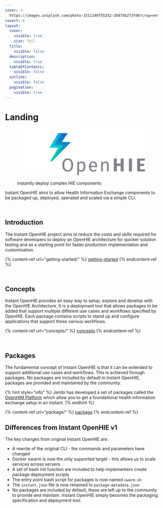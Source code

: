 ```yaml
---
cover: >-
  https://images.unsplash.com/photo-1511149755252-35875b273fd6?crop=entropy&cs=srgb&fm=jpg&ixid=M3wxOTcwMjR8MHwxfHNlYXJjaHw5fHxsaWdodG5pbmd8ZW58MHx8fHwxNzE5OTk1MTkxfDA&ixlib=rb-4.0.3&q=85
coverY: 0
layout:
  cover:
    visible: true
    size: full
  title:
    visible: false
  description:
    visible: true
  tableOfContents:
    visible: false
  outline:
    visible: false
  pagination:
    visible: true
---
```


# Landing

<div data-full-width="false">

<figure><img src=".gitbook/assets/image.png" alt=""><figcaption><p>Instantly deploy complex HIE components</p></figcaption></figure>

</div>

Instant OpenHIE aims to allow Health Information Exchange components to be packaged up, deployed, operated and scaled via a simple CLI.

<div data-full-width="false">

<figure><img src=".gitbook/assets/feature.introduction.svg" alt="" width="375"><figcaption></figcaption></figure>

</div>

## Introduction

The Instant OpenHIE project aims to reduce the costs and skills required for software developers to deploy an OpenHIE architecture for quicker solution testing and as a starting point for faster production implementation and customisation.

{% content-ref url="getting-started/" %}
[getting-started](getting-started/)
{% endcontent-ref %}

<figure><img src=".gitbook/assets/feature.concepts (1).svg" alt="" width="375"><figcaption></figcaption></figure>

## Concepts

Instant OpenHIE provides an easy way to setup, explore and develop with the OpenHIE Architecture. It is a deployment tool that allows packages to be added that support multiple different use cases and workflows specified by OpenHIE. Each package contains scripts to stand up and configure applications that support these various workflows.

{% content-ref url="concepts/" %}
[concepts](concepts/)
{% endcontent-ref %}

<figure><img src=".gitbook/assets/feature.packages.svg" alt="" width="375"><figcaption></figcaption></figure>

## Packages

The fundamental concept of Instant OpenHIE is that it can be extended to support additional use cases and workflows. This is achieved through packages. No packages are included by default in Instant OpenHIE, packages are provided and maintained by the community.

{% hint style="info" %}
Jembi has developed a set of packages called the [OpenHIM Platform](https://jembi.gitbook.io/openhim-platform/) which allow you to get a foundational health information exchange setup in an instant.
{% endhint %}

{% content-ref url="package/" %}
[package](package/)
{% endcontent-ref %}

## Differences from Instant OpenHIE v1

The key changes from original Instant OpenHIE are:

* A rewrite of the original CLI - the commands and parameters have changed
* Docker swarm is now the only supported target - this allows us to scale services across servers
* A set of bash init function are included to help implementers create package deployment scripts
* The entry point bash script for packages is now named `swarm.sh`
* The `instant.json` file is now renamed to `package-metadata.json`
* No packages are included by default, these are left up to the community to provide and maintain. Instant OpenHIE simply becomes the packaging specification and deployment tool.
